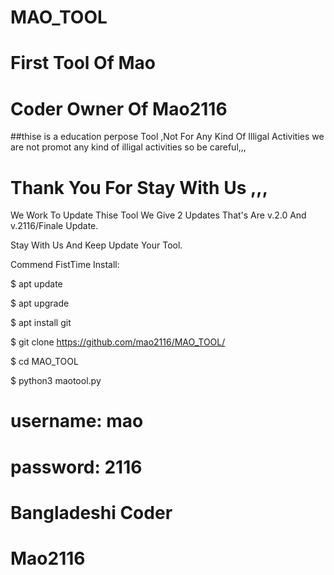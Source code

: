 # MAO_TOOL


# First Tool Of Mao

# Coder Owner Of Mao2116

##thise is a education perpose Tool ,Not For Any Kind Of Illigal Activities
we are not promot any kind of illigal activities so be careful,,,
##


# Thank You For Stay With Us ,,,


We Work To Update Thise Tool We Give 2 Updates That's Are v.2.0 And v.2116/Finale Update.


Stay With Us And Keep Update Your Tool.


Commend FistTime Install:

$ apt update

$ apt upgrade

$ apt install git

$ git clone https://github.com/mao2116/MAO_TOOL/

$ cd MAO_TOOL

$ python3 maotool.py

# username: mao
# password: 2116



# Bangladeshi Coder



# Mao2116
